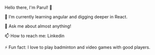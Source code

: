 
Hello there, I'm Parul! 👋

🌱 I’m currently learning angular and digging deeper in React.

💬 Ask me about almost anything!

📫 How to reach me: Linkedin

⚡ Fun fact: I love to play badminton and video games with good players.


